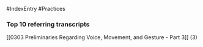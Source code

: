 #IndexEntry #Practices

### Top 10 referring transcripts
[[0303 Preliminaries Regarding Voice, Movement, and Gesture - Part 3]] (3)

